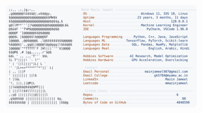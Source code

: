 <picture>
  <source srcset="https://raw.githubusercontent.com/mmazinjameel/mmazinjameel/main/dark_mode.svg?v=1739693465" media="(prefers-color-scheme: dark)">
  <img src="https://raw.githubusercontent.com/mmazinjameel/mmazinjameel/main/light_mode.svg?v=1739693465">
</picture>
